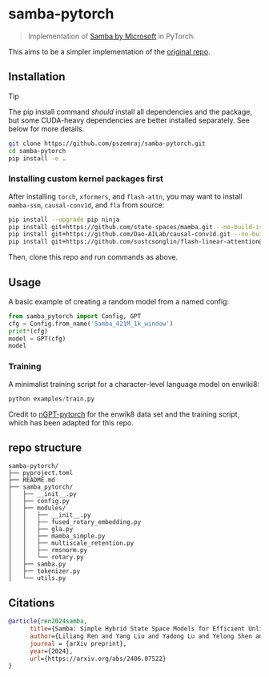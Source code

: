 # samba-pytorch

> Implementation of [Samba by Microsoft](https://arxiv.org/abs/2406.07522) in PyTorch.

This aims to be a simpler implementation of the [original repo](https://github.com/microsoft/Samba).

## Installation

> [!TIP]
> The pip install command _should_ install all dependencies and the package, but some CUDA-heavy dependencies are better installed separately. See below for more details.

```bash
git clone https://github.com/pszemraj/samba-pytorch.git
cd samba-pytorch
pip install -e .
```

### Installing custom kernel packages first

After installing `torch`, `xformers`, and `flash-attn`, you may want to install `mamba-ssm`, `causal-conv1d`, and `fla` from source:

```bash
pip install --upgrade pip ninja
pip install git+https://github.com/state-spaces/mamba.git --no-build-isolation
pip install git+https://github.com/Dao-AILab/causal-conv1d.git --no-build-isolation
pip install git+https://github.com/sustcsonglin/flash-linear-attention@98c176e --no-build-isolation
```

Then, clone this repo and run commands as above.

## Usage

A basic example of creating a random model from a named config:

```python
from samba_pytorch import Config, GPT
cfg = Config.from_name('Samba_421M_1k_window')
print*(cfg)
model = GPT(cfg)
model
```

### Training

A minimalist training script for a character-level language model on enwiki8:

```python
python examples/train.py
```

Credit to [nGPT-pytorch](https://github.com/lucidrains/nGPT-pytorch) for the enwik8 data set and the training script, which has been adapted for this repo.

## repo structure

```text
samba-pytorch/
├── pyproject.toml
├── README.md
├── samba_pytorch/
│   ├── __init__.py
│   ├── config.py
│   ├── modules/
│   │   ├── __init__.py
│   │   ├── fused_rotary_embedding.py
│   │   ├── gla.py
│   │   ├── mamba_simple.py
│   │   ├── multiscale_retention.py
│   │   ├── rmsnorm.py
│   │   └── rotary.py
│   ├── samba.py
│   ├── tokenizer.py
│   └── utils.py
```

## Citations

```bibtex
@article{ren2024samba,
      title={Samba: Simple Hybrid State Space Models for Efficient Unlimited Context Language Modeling},
      author={Liliang Ren and Yang Liu and Yadong Lu and Yelong Shen and Chen Liang and Weizhu Chen},
      journal = {arXiv preprint},
      year={2024},
      url={https://arxiv.org/abs/2406.07522}
}
```
